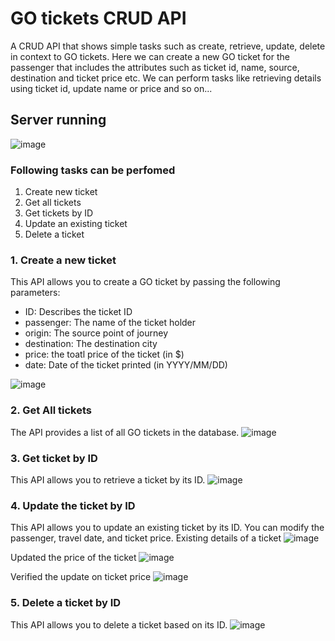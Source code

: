 # GO tickets CRUD API
A CRUD API that shows simple tasks such as create, retrieve, update, delete in context to GO tickets. Here we can create a new GO ticket for the passenger that includes the attributes such as ticket id, name, source, destination and ticket price etc. We can perform tasks like retrieving details using ticket id, update name or price and so on...

## Server running
![image](https://github.com/user-attachments/assets/3102622f-42fe-4855-8a5e-01e7ff5fb060)

### Following tasks can be perfomed
1. Create new ticket
2. Get all tickets
3. Get tickets by ID
4. Update an existing ticket
5. Delete a ticket

### 1. Create a new ticket
This API allows you to create a GO ticket by passing the following parameters:
- ID: Describes the ticket ID
- passenger: The name of the ticket holder
- origin: The source point of journey 
- destination: The destination city
- price: the toatl price of the ticket (in $)
- date: Date of the ticket printed (in YYYY/MM/DD)

![image](https://github.com/user-attachments/assets/0caa9a1e-df32-4267-9fa1-a909a82ae84c)

### 2. Get All tickets
The API provides a list of all GO tickets in the database.
![image](https://github.com/user-attachments/assets/52c8ca85-2a66-4265-b9c1-2c611db86000)

### 3. Get ticket by ID
This API allows you to retrieve a ticket by its ID.
![image](https://github.com/user-attachments/assets/2b189f66-9ca9-4b2d-aee2-a731b455a585)


### 4. Update the ticket by ID
This API allows you to update an existing ticket by its ID. You can modify the passenger, travel date, and ticket price.
Existing details of a ticket
![image](https://github.com/user-attachments/assets/ae8fe393-a187-4366-9105-7856056daafb)

Updated the price of the ticket
![image](https://github.com/user-attachments/assets/3bb85ba2-f32c-47f0-9bd7-335364d90334)

Verified the update on ticket price
![image](https://github.com/user-attachments/assets/6d89d478-f9ac-481f-b547-35afeb180246)

### 5. Delete a ticket by ID
This API allows you to delete a ticket based on its ID.
![image](https://github.com/user-attachments/assets/08182717-ed04-4287-918f-c30da5e75881)

